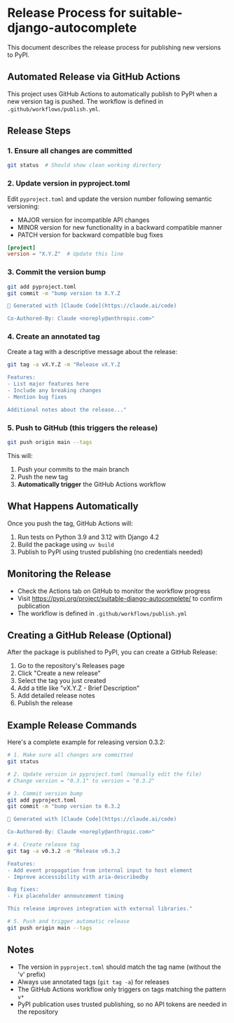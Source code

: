 # Release Process for suitable-django-autocomplete

This document describes the release process for publishing new versions to PyPI.

## Automated Release via GitHub Actions

This project uses GitHub Actions to automatically publish to PyPI when a new version tag is pushed. The workflow is defined in `.github/workflows/publish.yml`.

## Release Steps

### 1. Ensure all changes are committed

```bash
git status  # Should show clean working directory
```

### 2. Update version in pyproject.toml

Edit `pyproject.toml` and update the version number following semantic versioning:
- MAJOR version for incompatible API changes
- MINOR version for new functionality in a backward compatible manner
- PATCH version for backward compatible bug fixes

```toml
[project]
version = "X.Y.Z"  # Update this line
```

### 3. Commit the version bump

```bash
git add pyproject.toml
git commit -m "bump version to X.Y.Z

🤖 Generated with [Claude Code](https://claude.ai/code)

Co-Authored-By: Claude <noreply@anthropic.com>"
```

### 4. Create an annotated tag

Create a tag with a descriptive message about the release:

```bash
git tag -a vX.Y.Z -m "Release vX.Y.Z

Features:
- List major features here
- Include any breaking changes
- Mention bug fixes

Additional notes about the release..."
```

### 5. Push to GitHub (this triggers the release)

```bash
git push origin main --tags
```

This will:
1. Push your commits to the main branch
2. Push the new tag
3. **Automatically trigger** the GitHub Actions workflow

## What Happens Automatically

Once you push the tag, GitHub Actions will:

1. Run tests on Python 3.9 and 3.12 with Django 4.2
2. Build the package using `uv build`
3. Publish to PyPI using trusted publishing (no credentials needed)

## Monitoring the Release

- Check the Actions tab on GitHub to monitor the workflow progress
- Visit https://pypi.org/project/suitable-django-autocomplete/ to confirm publication
- The workflow is defined in `.github/workflows/publish.yml`

## Creating a GitHub Release (Optional)

After the package is published to PyPI, you can create a GitHub Release:

1. Go to the repository's Releases page
2. Click "Create a new release"
3. Select the tag you just created
4. Add a title like "vX.Y.Z - Brief Description"
5. Add detailed release notes
6. Publish the release

## Example Release Commands

Here's a complete example for releasing version 0.3.2:

```bash
# 1. Make sure all changes are committed
git status

# 2. Update version in pyproject.toml (manually edit the file)
# Change version = "0.3.1" to version = "0.3.2"

# 3. Commit version bump
git add pyproject.toml
git commit -m "bump version to 0.3.2

🤖 Generated with [Claude Code](https://claude.ai/code)

Co-Authored-By: Claude <noreply@anthropic.com>"

# 4. Create release tag
git tag -a v0.3.2 -m "Release v0.3.2

Features:
- Add event propagation from internal input to host element
- Improve accessibility with aria-describedby

Bug fixes:
- Fix placeholder announcement timing

This release improves integration with external libraries."

# 5. Push and trigger automatic release
git push origin main --tags
```

## Notes

- The version in `pyproject.toml` should match the tag name (without the 'v' prefix)
- Always use annotated tags (`git tag -a`) for releases
- The GitHub Actions workflow only triggers on tags matching the pattern `v*`
- PyPI publication uses trusted publishing, so no API tokens are needed in the repository